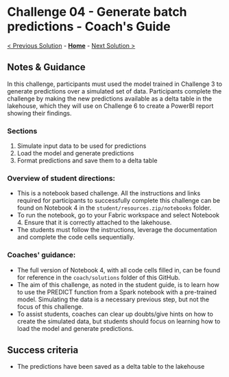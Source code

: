 # Challenge 04 - Generate batch predictions - Coach's Guide 

[< Previous Solution](./Solution-03.md) - **[Home](./README.md)** - [Next Solution >](./Solution-05.md)

## Notes & Guidance

In this challenge, participants must used the model trained in Challenge 3 to generate predictions over a simulated set of data. Participants complete the challenge by making the new predictions available as a delta table in the lakehouse, which they will use on Challenge 6 to create a PowerBI report showing their findings.

### Sections
1. Simulate input data to be used for predictions
2. Load the model and generate predictions
3. Format predictions and save them to a delta table
   
### Overview of student directions:
- This is a notebook based challenge. All the instructions and links required for participants to successfully complete this challenge can be found on Notebook 4 in the `student/resources.zip/notebooks` folder.
- To run the notebook, go to your Fabric workspace and select Notebook 4. Ensure that it is correctly attached to the lakehouse.
- The students must follow the instructions, leverage the documentation and complete the code cells sequentially.

### Coaches' guidance:
- The full version of Notebook 4, with all code cells filled in, can be found for reference in the `coach/solutions` folder of this GitHub.
- The aim of this challenge, as noted in the student guide, is to learn how to use the PREDICT function from a Spark notebook with a pre-trained model. Simulating the data is a necessary previous step, but not the focus of this challenge.
- To assist students, coaches can clear up doubts/give hints on how to create the simulated data, but students should focus on learning how to load the model and generate predictions.

## Success criteria
  - The predictions have been saved as a delta table to the lakehouse

